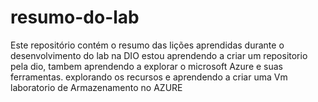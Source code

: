 # resumo-do-lab
Este repositório contém o resumo das lições aprendidas durante o desenvolvimento do lab na DIO
estou aprendendo a criar um repositorio pela dio, tambem aprendendo a explorar o microsoft Azure e suas ferramentas.
explorando os recursos e aprendendo a criar uma Vm 
laboratorio de Armazenamento no AZURE 
